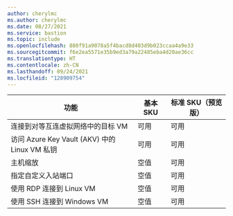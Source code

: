 ```yaml
---
author: cherylmc
ms.author: cherylmc
ms.date: 08/27/2021
ms.service: bastion
ms.topic: include
ms.openlocfilehash: 880f91a9078a5f4bacd8d403d9b023ccaa4a9e33
ms.sourcegitcommit: f6e2ea5571e35b9ed3a79a22485eba4d20ae36cc
ms.translationtype: HT
ms.contentlocale: zh-CN
ms.lasthandoff: 09/24/2021
ms.locfileid: "128909754"
---
```

| 功能 | 基本 SKU | 标准 SKU（预览版） |
|---|---|---|
| 连接到对等互连虚拟网络中的目标 VM | 可用 | 可用 |
| 访问 Azure Key Vault (AKV) 中的 Linux VM 私钥 | 可用 | 可用 |
| 主机缩放 | 空值 | 可用 |
| 指定自定义入站端口 | 空值 | 可用|
| 使用 RDP 连接到 Linux VM | 空值| 可用|
| 使用 SSH 连接到 Windows VM | 空值 | 可用|
